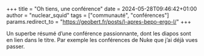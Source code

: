 +++
title = "Oh tiens, une conférence"
date = 2024-05-28T09:46:42+01:00
author = "nuclear_squid"
tags = ["communauté", "conférences"]
params.redirect_to = "https://geobert.fr/posts/l-apres-bepo-ergo-l/"
+++

Un superbe résumé d’une conférence passionnante, dont les diapos sont en lien dans le titre. Par exemple les conférences de Nuke que j’ai déjà vues passer.

<!--more-->
